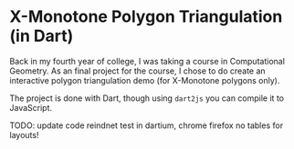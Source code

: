 X-Monotone Polygon Triangulation (in Dart)
==========================================

Back in my fourth year of college, I was taking a course in Computational
Geometry.  As an final project for the course, I chose to do create an
interactive polygon triangulation demo (for X-Monotone polygons only).

The project is done with Dart, though using `dart2js` you can compile it to
JavaScript.

TODO:
  update code
  reindnet
  test in dartium, chrome firefox
  no tables for layouts!
